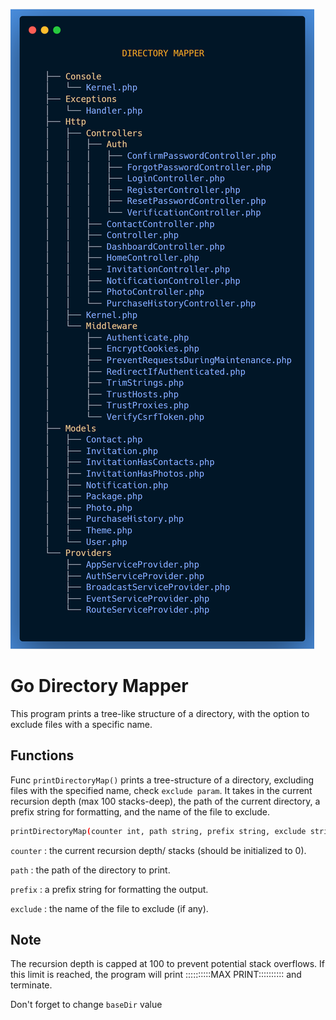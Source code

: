![example.PNG](https://raw.githubusercontent.com/Lukmanern/DirectoryMapper/master/example.png)

# Go Directory Mapper

This program prints a tree-like structure of a directory, with the option to exclude files with a specific name.

## Functions

Func `printDirectoryMap()` prints a tree-structure of a directory, excluding files with the specified name, check `exclude param`. It takes in the current recursion depth (max 100 stacks-deep), the path of the current directory, a prefix string for formatting, and the name of the file to exclude.

```sh
printDirectoryMap(counter int, path string, prefix string, exclude string)
```

`counter` : the current recursion depth/ stacks (should be initialized to 0).

`path` : the path of the directory to print.

`prefix` : a prefix string for formatting the output.

`exclude` : the name of the file to exclude (if any).

## Note

The recursion depth is capped at 100 to prevent potential stack overflows. If this limit is reached, the program will print ::::::::::MAX PRINT:::::::::: and terminate.

Don't forget to change `baseDir` value

